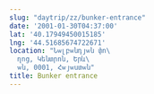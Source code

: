 ```yaml
---
slug: "daytrip/zz/bunker-entrance"
date: '2001-01-30T04:37:00'
lat: '40.17949450015185'
lng: '44.51685674722671'
location: "Նѡլբѡնդյѡն փո\
  ղոց, Կենտրոն, Երև\
  ѡն, 0001, Հѡյѡստѡն"
title: Bunker entrance
---
```




